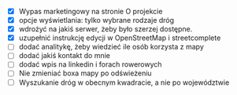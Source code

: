 - [x] Wypas marketingowy na stronie O projekcie
- [x] opcje wyświetlania: tylko wybrane rodzaje dróg
- [x] wdrożyć na jakiś serwer, żeby było szerzej dostępne.
- [x] uzupełnić instrukcję edycji w OpenStreetMap i streetcomplete
- [ ] dodać analitykę, żeby wiedzieć ile osób korzysta z mapy
- [ ] dodać jakiś kontakt do mnie
- [ ] dodać wpis na linkedin i forach rowerowych
- [ ] Nie zmieniać boxa mapy po odświeżeniu
- [ ] Wyszukanie dróg w obecnym kwadracie, a nie po województwie

